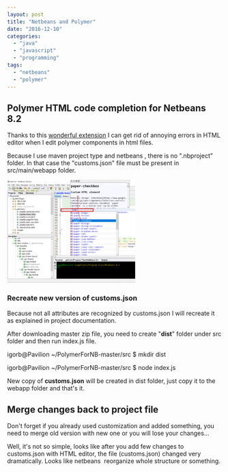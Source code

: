 ```yaml
---
layout: post
title: "Netbeans and Polymer"
date: "2016-12-10"
categories: 
  - "java"
  - "javascript"
  - "programming"
tags: 
  - "netbeans"
  - "polymer"
---
```


## Polymer HTML code completion for Netbeans 8.2

Thanks to this [wonderful extension](https://github.com/ladariha/PolymerForNB) I can get rid of annoying errors in HTML editor when I edit polymer components in html files.

Because I use maven project type and netbeans , there is no ".nbproject" folder. In that case the "customs.json" file must be present in src/main/webapp folder.

[![2016-12-10-11_08_11](/assets/images/2016-12-10-11_08_11--300x240.png)](http://bisaga.com/blog/wp-content/uploads/2016/12/2016-12-10-11_08_11-.png)

### Recreate new version of customs.json

Because not all attributes are recognized by customs.json I will recreate it as explained in project documentation.

After downloading master zip file, you need to create "**dist**" folder under src folder and then run index.js file.

igorb@Pavilion ~/PolymerForNB-master/src
$ mkdir dist

igorb@Pavilion ~/PolymerForNB-master/src
$ node index.js

New copy of **customs.json** will be created in dist folder, just copy it to the webapp folder and that's it.

## Merge changes back to project file

Don't forget if you already used customization and added something, you need to merge old version with new one or you will lose your changes...

Well, it's not so simple, looks like after you add few changes to customs.json with HTML editor, the file (customs.json) changed very  dramatically. Looks like netbeans  reorganize whole structure or something.
